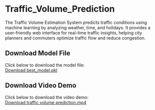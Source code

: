 # Traffic_Volume_Prediction
The Traffic Volume Estimation System predicts traffic conditions using machine learning by analyzing weather, time, and holidays. It provides a user-friendly web interface for real-time traffic insights, helping city planners and commuters optimize traffic flow and reduce congestion.

## Download Model File  
Click below to download the model file:  
[Download best_model.pkl](https://github.com/KhoushikAarya/Traffic_Volume_Prediction/releases/download/v1.0/best_model.pkl)

## Download Video Demo  
Click below to download the video demo:  
[Download traffic volume prediction.mp4](https://github.com/KhoushikAarya/Traffic_Volume_Prediction/releases/download/v1.0/Traffic.Volume.Prediction.mp4)
